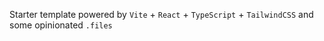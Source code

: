 Starter template powered by `Vite` + `React` + `TypeScript` + `TailwindCSS` and some opinionated `.files`

